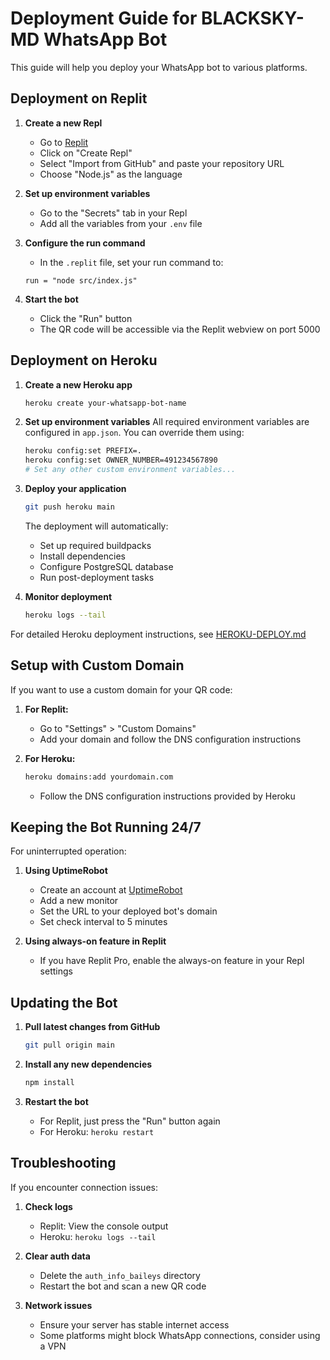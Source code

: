 # Deployment Guide for BLACKSKY-MD WhatsApp Bot

This guide will help you deploy your WhatsApp bot to various platforms.

## Deployment on Replit

1. **Create a new Repl**
   - Go to [Replit](https://replit.com/)
   - Click on "Create Repl"
   - Select "Import from GitHub" and paste your repository URL
   - Choose "Node.js" as the language

2. **Set up environment variables**
   - Go to the "Secrets" tab in your Repl
   - Add all the variables from your `.env` file

3. **Configure the run command**
   - In the `.replit` file, set your run command to:
   ```
   run = "node src/index.js"
   ```

4. **Start the bot**
   - Click the "Run" button
   - The QR code will be accessible via the Replit webview on port 5000

## Deployment on Heroku

1. **Create a new Heroku app**
   ```bash
   heroku create your-whatsapp-bot-name
   ```

2. **Set up environment variables**
   All required environment variables are configured in `app.json`. You can override them using:
   ```bash
   heroku config:set PREFIX=.
   heroku config:set OWNER_NUMBER=491234567890
   # Set any other custom environment variables...
   ```

3. **Deploy your application**
   ```bash
   git push heroku main
   ```

   The deployment will automatically:
   - Set up required buildpacks
   - Install dependencies
   - Configure PostgreSQL database
   - Run post-deployment tasks

4. **Monitor deployment**
   ```bash
   heroku logs --tail
   ```

For detailed Heroku deployment instructions, see [HEROKU-DEPLOY.md](./HEROKU-DEPLOY.md)

## Setup with Custom Domain

If you want to use a custom domain for your QR code:

1. **For Replit:**
   - Go to "Settings" > "Custom Domains"
   - Add your domain and follow the DNS configuration instructions

2. **For Heroku:**
   ```bash
   heroku domains:add yourdomain.com
   ```
   - Follow the DNS configuration instructions provided by Heroku

## Keeping the Bot Running 24/7

For uninterrupted operation:

1. **Using UptimeRobot**
   - Create an account at [UptimeRobot](https://uptimerobot.com/)
   - Add a new monitor
   - Set the URL to your deployed bot's domain
   - Set check interval to 5 minutes

2. **Using always-on feature in Replit**
   - If you have Replit Pro, enable the always-on feature in your Repl settings

## Updating the Bot

1. **Pull latest changes from GitHub**
   ```bash
   git pull origin main
   ```

2. **Install any new dependencies**
   ```bash
   npm install
   ```

3. **Restart the bot**
   - For Replit, just press the "Run" button again
   - For Heroku: `heroku restart`

## Troubleshooting

If you encounter connection issues:

1. **Check logs**
   - Replit: View the console output
   - Heroku: `heroku logs --tail`

2. **Clear auth data**
   - Delete the `auth_info_baileys` directory
   - Restart the bot and scan a new QR code

3. **Network issues**
   - Ensure your server has stable internet access
   - Some platforms might block WhatsApp connections, consider using a VPN
